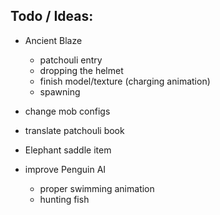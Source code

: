 
## Todo / Ideas:
 - Ancient Blaze
     - patchouli entry
     - dropping the helmet
     - finish model/texture (charging animation)
     - spawning
     
 - change mob configs
     
 - translate patchouli book
 - Elephant saddle item
    
 - improve Penguin AI
     - proper swimming animation
     - hunting fish

